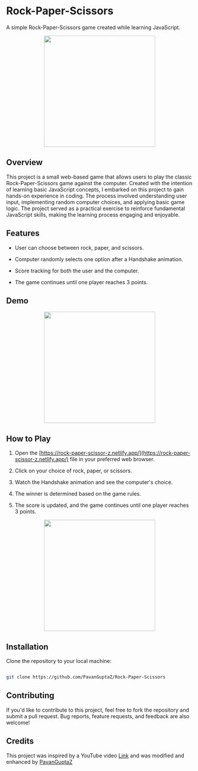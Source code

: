 

# Rock-Paper-Scissors

  

A simple Rock-Paper-Scissors game created while learning JavaScript.

<p align="center">
  <img src="https://github.com/PavanGuptaZ/Rock-Paper-Scissors/assets/144094802/92c428fa-05f0-4b2f-a938-bb423c7b2df5" width="300">
</p>


## Overview


This project is a small web-based game that allows users to play the classic Rock-Paper-Scissors game against the computer. Created with the intention of learning basic JavaScript concepts, I embarked on this project to gain hands-on experience in coding. The process involved understanding user input, implementing random computer choices, and applying basic game logic. The project served as a practical exercise to reinforce fundamental JavaScript skills, making the learning process engaging and enjoyable.

  

## Features

  

- User can choose between rock, paper, and scissors.

- Computer randomly selects one option after a Handshake animation.

- Score tracking for both the user and the computer.

- The game continues until one player reaches 3 points.

  

## Demo


<p align="center">
  <img src="https://github.com/PavanGuptaZ/Rock-Paper-Scissors/assets/144094802/9e1e7ddb-47cd-40f9-b5f2-0852548bc9ea" width="300">
</p>

  

## How to Play

  

1. Open the [https://rock-paper-scissor-z.netlify.app/](https://rock-paper-scissor-z.netlify.app/) file in your preferred web browser.

2. Click on your choice of rock, paper, or scissors.

3. Watch the Handshake animation and see the computer's choice.

4. The winner is determined based on the game rules.

5. The score is updated, and the game continues until one player reaches 3 points.


<p align="center">
  <img src="https://github.com/PavanGuptaZ/Rock-Paper-Scissors/assets/144094802/c8dafe13-3111-4874-8a65-8d1f07443b48" width="300">
</p>


## Installation

Clone the repository to your local machine:

```bash

git clone https://github.com/PavanGuptaZ/Rock-Paper-Scissors

  ```
  
  ## Contributing

If you'd like to contribute to this project, feel free to fork the repository and submit a pull request. Bug reports, feature requests, and feedback are also welcome!

## Credits

This project was inspired by a YouTube video [Link](https://youtu.be/RC7NbjwP3QA?si=o0Nc3ZLaR3Ii92-R) and was modified and enhanced by [PavanGuptaZ](https://github.com/PavanGuptaZ)